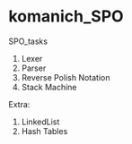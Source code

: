 # komanich_SPO
SPO_tasks

1. Lexer
2. Parser
3. Reverse Polish Notation
4. Stack Machine

Extra:
1. LinkedList
2. Hash Tables
